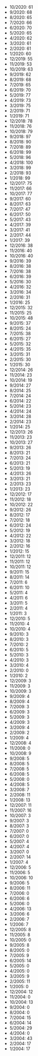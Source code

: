 *  10/2020: 61
*  9/2020: 68
*  8/2020: 65
*  7/2020: 66
*  6/2020: 70
*  5/2020: 65
*  4/2020: 62
*  3/2020: 61
*  2/2020: 61
*  1/2020: 60
*  12/2019: 55
*  11/2019: 53
*  10/2019: 63
*  9/2019: 62
*  8/2019: 68
*  7/2019: 65
*  6/2019: 70
*  5/2019: 77
*  4/2019: 73
*  3/2019: 75
*  2/2019: 71
*  1/2019: 71
*  12/2018: 78
*  11/2018: 76
*  10/2018: 79
*  9/2018: 97
*  8/2018: 90
*  7/2018: 89
*  6/2018: 99
*  5/2018: 96
*  4/2018: 100
*  3/2018: 99
*  2/2018: 93
*  1/2018: 99
*  12/2017: 75
*  11/2017: 66
*  10/2017: 77
*  9/2017: 60
*  8/2017: 63
*  7/2017: 47
*  6/2017: 50
*  5/2017: 43
*  4/2017: 39
*  3/2017: 41
*  2/2017: 44
*  1/2017: 39
*  12/2016: 38
*  11/2016: 40
*  10/2016: 40
*  9/2016: 39
*  8/2016: 38
*  7/2016: 38
*  6/2016: 39
*  5/2016: 30
*  4/2016: 32
*  3/2016: 34
*  2/2016: 31
*  1/2016: 25
*  12/2015: 32
*  11/2015: 25
*  10/2015: 48
*  9/2015: 37
*  8/2015: 24
*  7/2015: 38
*  6/2015: 27
*  5/2015: 32
*  4/2015: 35
*  3/2015: 31
*  2/2015: 30
*  1/2015: 30
*  12/2014: 26
*  11/2014: 23
*  10/2014: 19
*  9/2014: 27
*  8/2014: 25
*  7/2014: 24
*  6/2014: 22
*  5/2014: 23
*  4/2014: 24
*  3/2014: 28
*  2/2014: 23
*  1/2014: 25
*  12/2013: 26
*  11/2013: 23
*  10/2013: 27
*  9/2013: 26
*  8/2013: 21
*  7/2013: 24
*  6/2013: 21
*  5/2013: 19
*  4/2013: 26
*  3/2013: 21
*  2/2013: 23
*  1/2013: 23
*  12/2012: 17
*  11/2012: 18
*  10/2012: 22
*  9/2012: 26
*  8/2012: 17
*  7/2012: 18
*  6/2012: 24
*  5/2012: 19
*  4/2012: 22
*  3/2012: 18
*  2/2012: 16
*  1/2012: 15
*  12/2011: 12
*  11/2011: 12
*  10/2011: 12
*  9/2011: 15
*  8/2011: 14
*  7/2011: 6
*  6/2011: 10
*  5/2011: 4
*  4/2011: 6
*  3/2011: 5
*  2/2011: 4
*  1/2011: 3
*  12/2010: 5
*  11/2010: 4
*  10/2010: 4
*  9/2010: 3
*  8/2010: 3
*  7/2010: 2
*  6/2010: 5
*  5/2010: 3
*  4/2010: 3
*  3/2010: 4
*  2/2010: 0
*  1/2010: 2
*  12/2009: 3
*  11/2009: 3
*  10/2009: 3
*  9/2009: 4
*  8/2009: 4
*  7/2009: 3
*  6/2009: 3
*  5/2009: 3
*  4/2009: 3
*  3/2009: 4
*  2/2009: 2
*  1/2009: 4
*  12/2008: 4
*  11/2008: 0
*  10/2008: 9
*  9/2008: 5
*  8/2008: 5
*  7/2008: 5
*  6/2008: 5
*  5/2008: 0
*  4/2008: 5
*  3/2008: 7
*  2/2008: 11
*  1/2008: 13
*  12/2007: 11
*  11/2007: 16
*  10/2007: 3
*  9/2007: 3
*  8/2007: 3
*  7/2007: 0
*  6/2007: 0
*  5/2007: 4
*  4/2007: 4
*  3/2007: 0
*  2/2007: 14
*  1/2007: 4
*  12/2006: 5
*  11/2006: 5
*  10/2006: 10
*  9/2006: 5
*  8/2006: 11
*  7/2006: 0
*  6/2006: 6
*  5/2006: 0
*  4/2006: 13
*  3/2006: 6
*  2/2006: 7
*  1/2006: 7
*  12/2005: 8
*  11/2005: 8
*  10/2005: 0
*  9/2005: 8
*  8/2005: 0
*  7/2005: 9
*  6/2005: 14
*  5/2005: 0
*  4/2005: 0
*  3/2005: 9
*  2/2005: 11
*  1/2005: 0
*  12/2004: 12
*  11/2004: 0
*  10/2004: 13
*  9/2004: 0
*  8/2004: 0
*  7/2004: 15
*  6/2004: 14
*  5/2004: 29
*  4/2004: 0
*  3/2004: 43
*  2/2004: 17
*  1/2004: 17